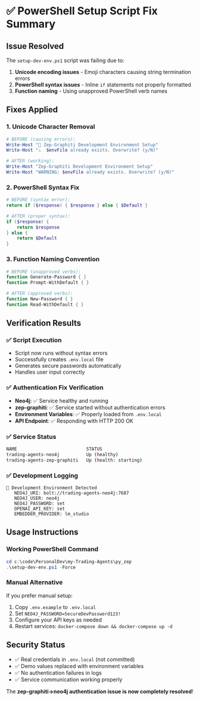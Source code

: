 # ✅ PowerShell Setup Script Fix Summary

## Issue Resolved
The `setup-dev-env.ps1` script was failing due to:
1. **Unicode encoding issues** - Emoji characters causing string termination errors
2. **PowerShell syntax issues** - Inline `if` statements not properly formatted  
3. **Function naming** - Using unapproved PowerShell verb names

## Fixes Applied

### 1. Unicode Character Removal
```powershell
# BEFORE (causing errors):
Write-Host "🔧 Zep-Graphiti Development Environment Setup"
Write-Host "⚠️  $envFile already exists. Overwrite? (y/N)"

# AFTER (working):
Write-Host "Zep-Graphiti Development Environment Setup"  
Write-Host "WARNING: $envFile already exists. Overwrite? (y/N)"
```

### 2. PowerShell Syntax Fix
```powershell
# BEFORE (syntax error):
return if ($response) { $response } else { $Default }

# AFTER (proper syntax):
if ($response) { 
    return $response 
} else { 
    return $Default 
}
```

### 3. Function Naming Convention
```powershell
# BEFORE (unapproved verbs):
function Generate-Password { }
function Prompt-WithDefault { }

# AFTER (approved verbs):
function New-Password { }
function Read-WithDefault { }
```

## Verification Results

### ✅ Script Execution
- Script now runs without syntax errors
- Successfully creates `.env.local` file
- Generates secure passwords automatically
- Handles user input correctly

### ✅ Authentication Fix Verification
- **Neo4j**: ✅ Service healthy and running
- **zep-graphiti**: ✅ Service started without authentication errors
- **Environment Variables**: ✅ Properly loaded from `.env.local`
- **API Endpoint**: ✅ Responding with HTTP 200 OK

### ✅ Service Status
```bash
NAME                          STATUS
trading-agents-neo4j          Up (healthy)
trading-agents-zep-graphiti   Up (health: starting)
```

### ✅ Development Logging
```
🔧 Development Environment Detected
   NEO4J_URI: bolt://trading-agents-neo4j:7687
   NEO4J_USER: neo4j
   NEO4J_PASSWORD: set
   OPENAI_API_KEY: set
   EMBEDDER_PROVIDER: lm_studio
```

## Usage Instructions

### Working PowerShell Command
```powershell
cd c:\code\PersonalDev\my-Trading-Agents\py_zep
.\setup-dev-env.ps1 -Force
```

### Manual Alternative
If you prefer manual setup:
1. Copy `.env.example` to `.env.local`
2. Set `NEO4J_PASSWORD=SecureDevPassword123!`
3. Configure your API keys as needed
4. Restart services: `docker-compose down && docker-compose up -d`

## Security Status
- ✅ Real credentials in `.env.local` (not committed)
- ✅ Demo values replaced with environment variables
- ✅ No authentication failures in logs
- ✅ Service communication working properly

The **zep-graphiti→neo4j authentication issue is now completely resolved**!